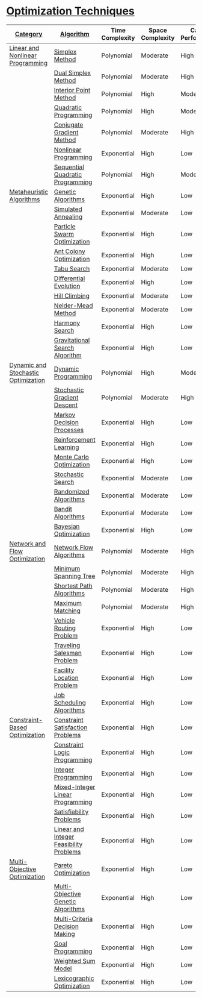# [Optimization Techniques ](#Optimization-Techniques)

| [Category](#Optimization-Techniques) | [Algorithm](#Algorithm) | Time Complexity | Space Complexity | Cache Performance | Data Sensitivity |
| ------------------------------------ | ----------------------- | --------------- | ---------------- | ----------------- | ---------------- |
| [Linear and Nonlinear Programming](#Linear-and-Nonlinear-Programming) | [Simplex Method](#Simplex-Method) | Polynomial | Moderate | High | Low |
| | [Dual Simplex Method](#Dual-Simplex-Method) | Polynomial | Moderate | High | Low |
| | [Interior Point Method](#Interior-Point-Method) | Polynomial | High | Moderate | Low |
| | [Quadratic Programming](#Quadratic-Programming) | Polynomial | High | Moderate | Moderate |
| | [Conjugate Gradient Method](#Conjugate-Gradient-Method) | Polynomial | Moderate | High | Low |
| | [Nonlinear Programming](#Nonlinear-Programming) | Exponential | High | Low | High |
| | [Sequential Quadratic Programming](#Sequential-Quadratic-Programming) | Polynomial | High | Moderate | Moderate |
| [Metaheuristic Algorithms](#Metaheuristic-Algorithms) | [Genetic Algorithms](#Genetic-Algorithms) | Exponential | High | Low | High |
| | [Simulated Annealing](#Simulated-Annealing) | Exponential | Moderate | Low | High |
| | [Particle Swarm Optimization](#Particle-Swarm-Optimization) | Exponential | High | Low | High |
| | [Ant Colony Optimization](#Ant-Colony-Optimization) | Exponential | High | Low | High |
| | [Tabu Search](#Tabu-Search) | Exponential | Moderate | Low | High |
| | [Differential Evolution](#Differential-Evolution) | Exponential | High | Low | High |
| | [Hill Climbing](#Hill-Climbing) | Exponential | Moderate | Low | High |
| | [Nelder-Mead Method](#Nelder-Mead-Method) | Exponential | Moderate | Low | High |
| | [Harmony Search](#Harmony-Search) | Exponential | High | Low | High |
| | [Gravitational Search Algorithm](#Gravitational-Search-Algorithm) | Exponential | High | Low | High |
| [Dynamic and Stochastic Optimization](#Dynamic-and-Stochastic-Optimization) | [Dynamic Programming](#Dynamic-Programming) | Polynomial | High | Moderate | Low |
| | [Stochastic Gradient Descent](#Stochastic-Gradient-Descent) | Polynomial | Moderate | High | Low |
| | [Markov Decision Processes](#Markov-Decision-Processes) | Exponential | High | Low | High |
| | [Reinforcement Learning](#Reinforcement-Learning) | Exponential | High | Low | High |
| | [Monte Carlo Optimization](#Monte-Carlo-Optimization) | Exponential | High | Low | High |
| | [Stochastic Search](#Stochastic-Search) | Exponential | Moderate | Low | High |
| | [Randomized Algorithms](#Randomized-Algorithms) | Exponential | Moderate | Low | High |
| | [Bandit Algorithms](#Bandit-Algorithms) | Exponential | Moderate | Low | High |
| | [Bayesian Optimization](#Bayesian-Optimization) | Exponential | High | Low | High |
| [Network and Flow Optimization](#Network-and-Flow-Optimization) | [Network Flow Algorithms](#Network-Flow-Algorithms) | Polynomial | Moderate | High | Low |
| | [Minimum Spanning Tree](#Minimum-Spanning-Tree) | Polynomial | Moderate | High | Low |
| | [Shortest Path Algorithms](#Shortest-Path-Algorithms) | Polynomial | Moderate | High | Low |
| | [Maximum Matching](#Maximum-Matching) | Polynomial | Moderate | High | Low |
| | [Vehicle Routing Problem](#Vehicle-Routing-Problem) | Exponential | High | Low | High |
| | [Traveling Salesman Problem](#Traveling-Salesman-Problem) | Exponential | High | Low | High |
| | [Facility Location Problem](#Facility-Location-Problem) | Exponential | High | Low | High |
| | [Job Scheduling Algorithms](#Job-Scheduling-Algorithms) | Exponential | High | Low | High |
| [Constraint-Based Optimization](#Constraint-Based-Optimization) | [Constraint Satisfaction Problems](#Constraint-Satisfaction-Problems) | Exponential | High | Low | High |
| | [Constraint Logic Programming](#Constraint-Logic-Programming) | Exponential | High | Low | High |
| | [Integer Programming](#Integer-Programming) | Exponential | High | Low | High |
| | [Mixed-Integer Linear Programming](#Mixed-Integer-Linear-Programming) | Exponential | High | Low | High |
| | [Satisfiability Problems](#Satisfiability-Problems) | Exponential | High | Low | High |
| | [Linear and Integer Feasibility Problems](#Linear-and-Integer-Feasibility-Problems) | Exponential | High | Low | High |
| [Multi-Objective Optimization](#Multi-Objective-Optimization) | [Pareto Optimization](#Pareto-Optimization) | Exponential | High | Low | High |
| | [Multi-Objective Genetic Algorithms](#Multi-Objective-Genetic-Algorithms) | Exponential | High | Low | High |
| | [Multi-Criteria Decision Making](#Multi-Criteria-Decision-Making) | Exponential | High | Low | High |
| | [Goal Programming](#Goal-Programming) | Exponential | High | Low | High |
| | [Weighted Sum Model](#Weighted-Sum-Model) | Exponential | High | Low | High |
| | [Lexicographic Optimization](#Lexicographic-Optimization) | Exponential | High | Low | High |

